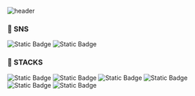 ![header](https://capsule-render.vercel.app/api?type=waving&color=0:93d2ff,100:a3a9f0&height=300&section=header&text=Welcome%20to%20gyuri's%20GitHub&fontSize=40&animation=blink&fontColor=ffffff)

### 🚢 SNS </br>
  <img alt="Static Badge" src="https://img.shields.io/badge/velog-%2320C997?style=for-the-badge&link=https%3A%2F%2Fvelog.io%2F%40gyultang">
  <img alt="Static Badge" src="https://img.shields.io/badge/gmail-%23EA4335?style=for-the-badge&logo=gmail&logoColor=%236f0404&link=rnfl0318%40gmail.com">
  
  </br>
  

### 🚢 STACKS </br>

<img alt="Static Badge" src="https://img.shields.io/badge/html5-%23E34F26?style=for-the-badge&logo=html5&logoColor=white">
<img alt="Static Badge" src="https://img.shields.io/badge/css3-%231572B6?style=for-the-badge&logo=css3&logoColor=white">
<img alt="Static Badge" src="https://img.shields.io/badge/javascript-%23F7DF1E?style=for-the-badge&logo=javascript&logoColor=black">
<img alt="Static Badge" src="https://img.shields.io/badge/react-%2361DAFB?style=for-the-badge&logo=react&logoColor=black">
<img alt="Static Badge" src="https://img.shields.io/badge/typescript-%233178C6?style=for-the-badge&logo=typescript&logoColor=white">
<img alt="Static Badge" src="https://img.shields.io/badge/nextjs-%23000000?style=for-the-badge&logo=nextdotjs&logoColor=white">

